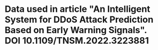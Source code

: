 # Data used in article "An Intelligent System for DDoS Attack Prediction Based on Early Warning Signals". DOI 10.1109/TNSM.2022.3223881